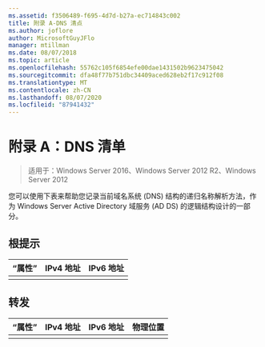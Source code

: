 ```yaml
---
ms.assetid: f3506489-f695-4d7d-b27a-ec714843c002
title: 附录 A-DNS 清点
ms.author: joflore
author: MicrosoftGuyJFlo
manager: mtillman
ms.date: 08/07/2018
ms.topic: article
ms.openlocfilehash: 55762c105f6854efe00dae1431502b9623475042
ms.sourcegitcommit: dfa48f77b751dbc34409aced628eb2f17c912f08
ms.translationtype: MT
ms.contentlocale: zh-CN
ms.lasthandoff: 08/07/2020
ms.locfileid: "87941432"
---
```

# <a name="appendix-a-dns-inventory"></a>附录 A：DNS 清单

>适用于：Windows Server 2016、Windows Server 2012 R2、Windows Server 2012

您可以使用下表来帮助您记录当前域名系统 (DNS) 结构的递归名称解析方法，作为 Windows Server Active Directory 域服务 (AD DS) 的逻辑结构设计的一部分。

## <a name="root-hints"></a>根提示

|“属性”|IPv4 地址|IPv6 地址|
|--------|----------------|----------------|
||||

## <a name="forwarding"></a>转发

|“属性”|IPv4 地址|IPv6 地址|物理位置|
|--------|----------------|----------------|---------------------|
|||||
